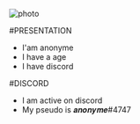 ![photo](https://avatars.githubusercontent.com/u/116027312?s=400&u=83f1e1511eb1fa417a6aed1d039ea198484d4385&v=4)

#PRESENTATION
- I'am anonyme
- I have a age
- I have discord

#DISCORD
- I am active on discord
- My pseudo is 𝒂𝒏𝒐𝒏𝒚𝒎𝒆#4747







